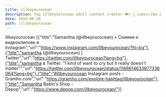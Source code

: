 ```yaml
---
title: illbeyourocean
description: Top illbeyourocean adult content creator 👁♐️ 👑 subscribe illbeyourocean to my porn site below IG illbeyourocean
date: 2019-08-26
path: /illbeyourocean
---
```


illbeyourocean
[{"title":"Samantha (@illbeyourocean) • Снимки и видеоклипове в Instagram","url":"https://www.instagram.com/illbeyourocean/?hl=bg"},{"title":"samantha (@illbeyourocean) | Twitter","url":"https://twitter.com/illbeyourocean?lang=bg"},{"title":"samantha в Twitter: \"I kind of want to cry but it really doesn't matter\"","url":"https://twitter.com/illbeyourocean/status/1168614633877336064?lang=bg"},{"title":"#illbeyourocean Instagram posts - Gramho.com","url":"https://gramho.com/explore-hashtag/illbeyourocean"},{"title":"Samantha Babin's Shop - Depop","url":"https://www.depop.com/illbeyourocean/"}]


